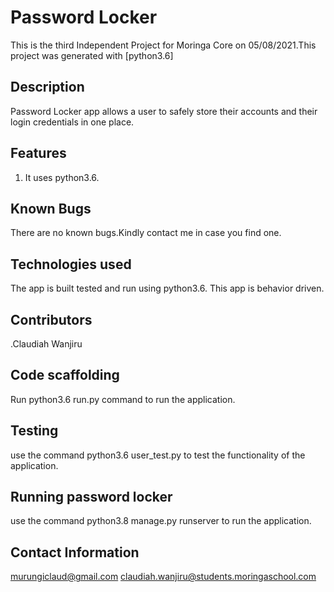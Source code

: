 # Password Locker 

This is the third Independent Project for Moringa Core on 05/08/2021.This project was generated with [python3.6]

## Description
Password Locker app allows a user to safely store their accounts and their login credentials in one place.

## Features
1. It uses python3.6.
## Known Bugs
There are no known bugs.Kindly contact me in case you find one.

## Technologies used
The app is built tested and run using python3.6.
This app is behavior driven.

## Contributors
.Claudiah Wanjiru


## Code scaffolding

Run python3.6 run.py command to run the application.

## Testing
use the command python3.6 user_test.py to test the functionality of the application.


## Running password locker
use the command python3.8 manage.py runserver to run the application.

## Contact Information
murungiclaud@gmail.com
claudiah.wanjiru@students.moringaschool.com
